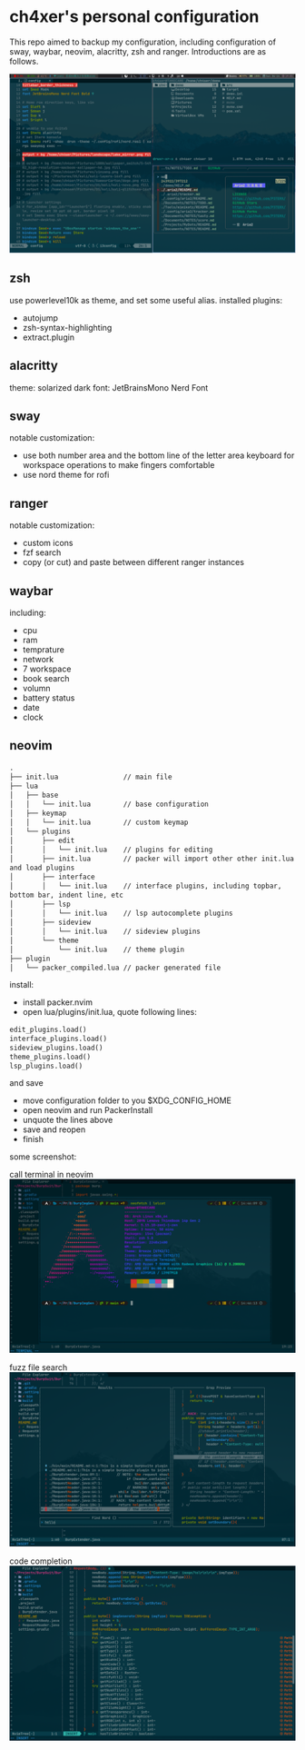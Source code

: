 # ch4xer's personal configuration

This repo aimed to backup my configuration, including configuration of sway, waybar, neovim, alacritty, zsh and ranger. Introductions are as follows.

![](./image/first.png)

## zsh
use powerlevel10k as theme, and set some useful alias.
installed plugins:
- autojump
- zsh-syntax-highlighting
- extract.plugin

## alacritty
theme: solarized dark
font: JetBrainsMono Nerd Font

## sway
notable customization:
- use both number area and the bottom line of the letter area keyboard for workspace operations to make fingers comfortable
- use nord theme for rofi

## ranger
notable customization:
- custom icons
- fzf search
- copy (or cut) and paste between different ranger instances

## waybar
including:
- cpu
- ram
- temprature
- network
- 7 workspace
- book search
- volumn
- battery status
- date
- clock

## neovim
```
.
├── init.lua                // main file
├── lua
│   ├── base
│   │   └── init.lua        // base configuration
│   ├── keymap
│   │   └── init.lua        // custom keymap
│   └── plugins
│       ├── edit
│       │   └── init.lua    // plugins for editing
│       ├── init.lua        // packer will import other other init.lua and load plugins
│       ├── interface
│       │   └── init.lua    // interface plugins, including topbar, bottom bar, indent line, etc
│       ├── lsp
│       │   └── init.lua    // lsp autocomplete plugins
│       ├── sideview
│       │   └── init.lua    // sideview plugins
│       └── theme
│           └── init.lua    // theme plugin
├── plugin
│   └── packer_compiled.lua // packer generated file

```
install:
- install packer.nvim
- open lua/plugins/init.lua, quote following lines:
```
edit_plugins.load()
interface_plugins.load()
sideview_plugins.load()
theme_plugins.load()
lsp_plugins.load()
```
and save
- move configuration folder to you $XDG_CONFIG_HOME
- open neovim and run PackerInstall
- unquote the lines above
- save and reopen
- finish

some screenshot:

call terminal in neovim
![](./image/2021-12-23-14-46-23.png)

fuzz file search
![](./image/2021-12-23-14-45-36.png)

code completion
![](./image/2021-12-23-14-50-58.png)
